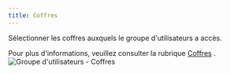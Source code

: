 ```yaml
---
title: Coffres
---
```

Sélectionner les coffres auxquels le groupe d'utilisateurs a accès.  

Pour plus d'informations, veuillez consulter la rubrique [Coffres](WebInterface_Vaults) .  
![Groupe d'utilisateurs - Coffres](https://webdevolutions.azureedge.net/docs/fr/server/ServerOp8030.png) 
